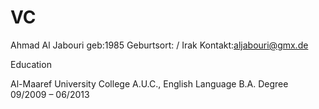 # VC

Ahmad Al Jabouri
geb:1985
Geburtsort:  / Irak
Kontakt:aljabouri@gmx.de

Education

Al-Maaref University College A.U.C.,
English Language B.A. Degree
09/2009 – 06/2013
